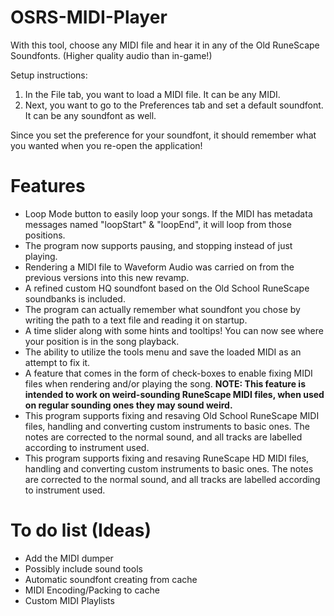 # OSRS-MIDI-Player
With this tool, choose any MIDI file and hear it in any of the Old RuneScape Soundfonts. (Higher quality audio than in-game!)

Setup instructions:
1. In the File tab, you want to load a MIDI file. It can be any MIDI.
2. Next, you want to go to the Preferences tab and set a default soundfont. It can be any soundfont as well.

Since you set the preference for your soundfont, it should remember what you wanted when you re-open the application!

# Features
- Loop Mode button to easily loop your songs. If the MIDI has metadata messages named "loopStart" & "loopEnd", it will loop from those positions.
- The program now supports pausing, and stopping instead of just playing. 
- Rendering a MIDI file to Waveform Audio was carried on from the previous versions into this new revamp.
- A refined custom HQ soundfont based on the Old School RuneScape soundbanks is included.
- The program can actually remember what soundfont you chose by writing the path to a text file and reading it on startup.
- A time slider along with some hints and tooltips! You can now see where your position is in the song playback.
- The ability to utilize the tools menu and save the loaded MIDI as an attempt to fix it.
- A feature that comes in the form of check-boxes to enable fixing MIDI files when rendering and/or playing the song. **NOTE: This feature is intended to work on weird-sounding RuneScape MIDI files, when used on regular sounding ones they may sound weird.**
- This program supports fixing and resaving Old School RuneScape MIDI files, handling and converting custom instruments to basic ones. The notes are corrected to the normal sound, and all tracks are labelled according to instrument used.
- This program supports fixing and resaving RuneScape HD MIDI files, handling and converting custom instruments to basic ones. The notes are corrected to the normal sound, and all tracks are labelled according to instrument used.

# To do list (Ideas)
- Add the MIDI dumper
- Possibly include sound tools
- Automatic soundfont creating from cache
- MIDI Encoding/Packing to cache
- Custom MIDI Playlists
